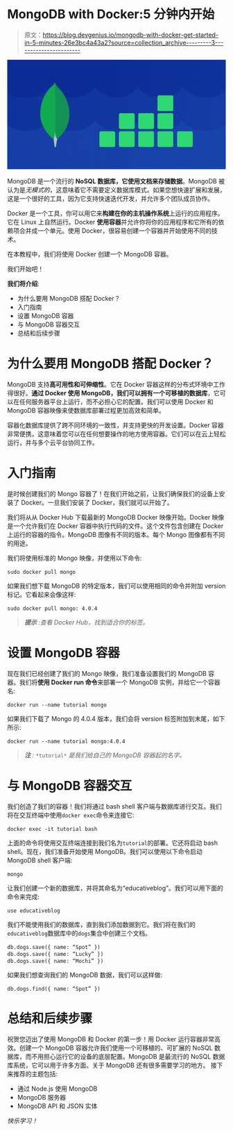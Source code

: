 # MongoDB with Docker:5 分钟内开始

> 原文：<https://blog.devgenius.io/mongodb-with-docker-get-started-in-5-minutes-26e3bc4a43a2?source=collection_archive---------3----------------------->

![](img/6fe17df4a9c94fb2ea490f3dba3fd55e.png)

MongoDB 是一个流行的 **NoSQL 数据库，它使用文档来存储数据**。MongoDB 被认为是*无模式的*，这意味着它不需要定义数据库模式。如果您想快速扩展和发展，这是一个很好的工具，因为它支持快速迭代开发，并允许多个团队成员协作。

Docker 是一个工具，你可以用它来**构建在你的主机操作系统**上运行的应用程序。它在 Linux 上自然运行。Docker **使用容器**并允许你将你的应用程序和它所有的依赖项合并成一个单元。使用 Docker，很容易创建一个容器并开始使用不同的技术。

在本教程中，我们将使用 Docker 创建一个 MongoDB 容器。

我们开始吧！

**我们将介绍**:

*   为什么要用 MongoDB 搭配 Docker？
*   入门指南
*   设置 MongoDB 容器
*   与 MongoDB 容器交互
*   总结和后续步骤

# 为什么要用 MongoDB 搭配 Docker？

MongoDB 支持**高可用性和可伸缩性**。它在 Docker 容器这样的分布式环境中工作得很好。**通过 Docker 使用 MongoDB，我们可以拥有一个可移植的数据库**，它可以在任何服务器平台上运行，而不必担心它的配置。我们可以使用 Docker 和 MongoDB 容器映像来使数据库部署过程更加高效和简单。

容器化数据库提供了跨不同环境的一致性，并支持更快的开发设置。Docker 容器非常便携，这意味着您可以在任何想要操作的地方使用容器。它们可以在云上轻松运行，并与多个云平台协同工作。

# 入门指南

是时候创建我们的 Mongo 容器了！在我们开始之前，让我们确保我们的设备上安装了 Docker。一旦我们安装了 Docker，我们就可以开始了。

我们将从从 Docker Hub 下载最新的 MongoDB Docker 映像开始。Docker 映像是一个允许我们在 Docker 容器中执行代码的文件。这个文件包含创建在 Docker 上运行的容器的指令。MongoDB 图像有不同的版本。每个 Mongo 图像都有不同的用途。

我们将使用标准的 Mongo 映像，并使用以下命令:

```
sudo docker pull mongo
```

如果我们想下载 MongoDB 的特定版本，我们可以使用相同的命令并附加 version 标记。它看起来会像这样:

```
sudo docker pull mongo: 4.0.4
```

> ***提示*** *:查看 Docker Hub，找到适合你的标签。*

# 设置 MongoDB 容器

现在我们已经创建了我们的 Mongo 映像，我们准备设置我们的 MongoDB 容器。我们将**使用 Docker run 命令**来部署一个 MongoDB 实例，并给它一个容器名:

```
docker run --name tutorial mongo
```

如果我们下载了 Mongo 的 4.0.4 版本，我们会将 version 标签附加到末尾，如下所示:

```
docker run --name tutorial mongo:4.0.4
```

> ***注*** *:* `*tutorial*` *是我们给自己的 MongoDB 容器起的名字。*

# 与 MongoDB 容器交互

我们创造了我们的容器！我们将通过 bash shell 客户端与数据库进行交互。我们将在交互终端中使用`docker exec`命令来连接它:

```
docker exec -it tutorial bash
```

上面的命令将使用交互终端连接到我们名为`tutorial`的部署。它还将启动 bash shell。现在，我们准备开始使用 MongoDB。我们可以使用以下命令启动 MongoDB shell 客户端:

```
mongo
```

让我们创建一个新的数据库，并将其命名为“educativeblog”。我们可以用下面的命令来完成:

```
use educativeblog
```

我们不能使用我们的数据库，直到我们添加数据到它。我们将在我们的`educativeblog`数据库中的`dogs`集合中创建三个文档。

```
db.dogs.save({ name: “Spot” })
db.dogs.save({ name: “Lucky” })
db.dogs.save({ name: “Mochi” })
```

如果我们想查询我们的 MongoDB 数据，我们可以这样做:

```
db.dogs.find({ name: “Spot” })
```

# 总结和后续步骤

祝贺您迈出了使用 MongoDB 和 Docker 的第一步！用 Docker 运行容器非常高效。创建一个 MongoDB 容器允许我们使用一个可移植的、可扩展的 NoSQL 数据库，而不用担心运行它的设备的底层配置。MongoDB 是最流行的 NoSQL 数据库系统，它可以用于许多方面。关于 MongoDB 还有很多需要学习的地方。
接下来推荐的主题包括:

*   通过 Node.js 使用 MongoDB
*   MongoDB 服务器
*   MongoDB API 和 JSON 实体

*快乐学习！*